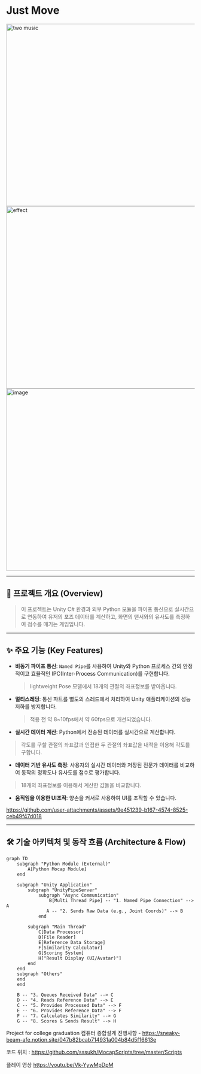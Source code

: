 


# Just Move

<img width="863" height="487" alt="two music" src="https://github.com/user-attachments/assets/1561a54d-8b2d-46c9-a7ac-48cc21199588" />

<img width="863" height="487" alt="effect" src="https://github.com/user-attachments/assets/e820add2-5735-47ed-8d56-b726c762f77f" />

<img width="863" height="487" alt="image" src="https://github.com/user-attachments/assets/9dd0b22b-3a72-4201-8753-a74f2b16bc15" />



---

## 📖 프로젝트 개요 (Overview)

> 이 프로젝트는 Unity C# 환경과 외부 Python 모듈을 파이프 통신으로 실시간으로 연동하여 유저의 포즈 데이터를 계산하고, 화면의 댄서와의 유사도를 측정하여 점수를 매기는 게임입니다.


---

## ✨ 주요 기능 (Key Features)

* **비동기 파이프 통신**: `Named Pipe`를 사용하여 Unity와 Python 프로세스 간의 안정적이고 효율적인 IPC(Inter-Process Communication)를 구현합니다.
  > lightweight Pose 모델에서 18개의 관절의 좌표정보를 받아옵니다.
* **멀티스레딩**: 통신 파트를 별도의 스레드에서 처리하여 Unity 애플리케이션의 성능 저하를 방지합니다.
  > 적용 전 약 8~10fps에서 약 60fps으로 개선되었습니다.
* **실시간 데이터 계산**: Python에서 전송된 데이터를 실시간으로 계산합니다.

 > 각도를 구할 관절의 좌표값과 인접한 두 관절의 좌표값을 내적을 이용해 각도를 구합니다.


* **데이터 기반 유사도 측정**: 사용자의 실시간 데이터와 저장된 전문가 데이터를 비교하여 동작의 정확도나 유사도를 점수로 평가합니다.
 > 18개의 좌표정보를 이용해서 계산한 값들을 비교합니다.

  
* **움직임을 이용한 UI조작**: 양손을 커서로 사용하여 UI를 조작할 수 있습니다.



https://github.com/user-attachments/assets/9e451239-b167-4574-8525-ceb49f47d018



---





## 🛠️ 기술 아키텍처 및 동작 흐름 (Architecture & Flow)


```mermaid
graph TD
    subgraph "Python Module (External)"
        A[Python Mocap Module]
    end

    subgraph "Unity Application"
        subgraph "UnityPipeServer"
            subgraph "Async Communication"
                B[Multi Thread Pipe] -- "1. Named Pipe Connection" --> A
               A -- "2. Sends Raw Data (e.g., Joint Coords)" --> B
            end

        subgraph "Main Thread"
            C[Data Processor]
            D[File Reader]
            E[Reference Data Storage]
            F[Similarity Calculator]
            G[Scoring System]
            H["Result Display (UI/Avatar)"]
        end
    end
    subgraph "Others"
    end
    end

    B -- "3. Queues Received Data" --> C
    D -- "4. Reads Reference Data" --> E
    C -- "5. Provides Processed Data" --> F
    E -- "6. Provides Reference Data" --> F
    F -- "7. Calculates Similarity" --> G
    G -- "8. Scores & Sends Result" --> H

```
Project for college graduation
컴퓨터 종합설계
진행사항 - https://sneaky-beam-afe.notion.site/047b82bcab714931a004b84d5f16613e

코드 위치 : https://github.com/sssukh/MocapScripts/tree/master/Scripts

플레이 영상
https://youtu.be/Vk-YywMpDpM
